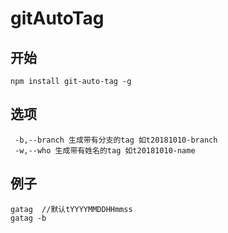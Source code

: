 # gitAutoTag
## 开始
    npm install git-auto-tag -g

## 选项
     -b,--branch 生成带有分支的tag 如t20181010-branch
     -w,--who 生成带有姓名的tag 如t20181010-name

## 例子
    gatag  //默认tYYYYMMDDHHmmss
    gatag -b
